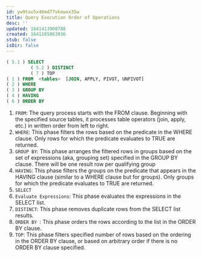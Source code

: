 ```yaml
---
id: yw9tav5x46md77vkowxx35w
title: Query Execution Order of Operations
desc: ''
updated: 1641413900788
created: 1641105063936
stub: false
isDir: false
---
```



```sql
( 5.1 ) SELECT 
         ( 5.2 ) DISTINCT 
         ( 7 ) TOP 
( 1 ) FROM  <tables>  [JOIN, APPLY, PIVOT, UNPIVOT]
( 2 ) WHERE
( 3 ) GROUP BY
( 4 ) HAVING
( 6 ) ORDER BY
```

1. `FROM`:  The query process starts with the FROM clause. Beginning with the specified source tables, it processes table operators (join, apply, etc.) in written order from left to right.  
2. `WHERE`: This phase filters the rows based on the predicate in the WHERE clause. Only rows for which the predicate evaluates to TRUE are returned.
3. `GROUP BY`: This phase arranges the filtered rows in groups based on the set of expressions (aka, grouping set) specified in the GROUP BY clause. There will be one result row per qualifying group
4. `HAVING`: This phase filters the groups on the predicate that appears in the HAVING clause (similar to a WHERE clause but for groups). Only groups for which the predicate evaluates to TRUE are returned.
5. `SELECT`
6. `Evaluate Expressions`: This phase evaluates the expressions in the SELECT list.
7. `DISTINCT`: This phase removes duplicate rows from the SELECT list results.
8. `ORDER BY `: This phase orders the rows according to the list in the ORDER BY clause.
9. `TOP`: This phase filters specified number of rows based on the ordering in the ORDER BY clause, or based on arbitrary order if there is no ORDER BY clause specified. 
